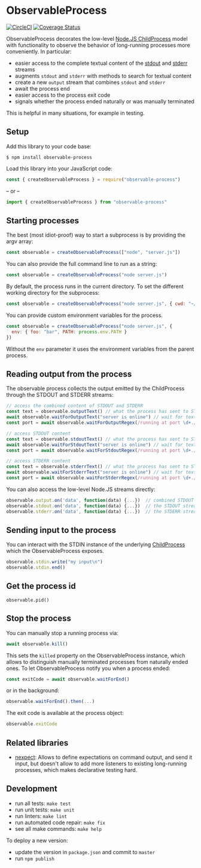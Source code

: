 # ObservableProcess

[![CircleCI](https://circleci.com/gh/kevgo/observable-process/tree/master.svg?style=shield)](https://circleci.com/gh/kevgo/observable-process/tree/master)
[![Coverage Status](https://coveralls.io/repos/github/kevgo/observable-process/badge.svg?branch=master)](https://coveralls.io/github/kevgo/observable-process?branch=master)

ObservableProcess decorates the low-level
[Node.JS ChildProcess](https://nodejs.org/api/child_process.html) model with
functionality to observe the behavior of long-running processes more
conveniently. In particular:

- easier access to the complete textual content of the
  [stdout](https://nodejs.org/api/child_process.html#child_process_subprocess_stdout)
  and
  [stderr](https://nodejs.org/api/child_process.html#child_process_subprocess_stderr)
  streams
- augments `stdout` and `stderr` with methods to search for textual content
- create a new `output` stream that combines `stdout` and `stderr`
- await the process end
- easier access to the process exit code
- signals whether the process ended naturally or was manually terminated

This is helpful in many situations, for example in testing.

## Setup

Add this library to your code base:

```shell
$ npm install observable-process
```

Load this library into your JavaScript code:

```js
const { createObservableProcess } = require("observable-process")
```

&ndash; or &ndash;

```ts
import { createObservableProcess } from "observable-process"
```

## Starting processes

The best (most idiot-proof) way to start a subprocess is by providing the argv
array:

```js
const observable = createObservableProcess(["node", "server.js"])
```

You can also provide the full command line to run as a string:

```js
const observable = createObservableProcess("node server.js")
```

By default, the process runs in the current directory. To set the different
working directory for the subprocess:

```js
const observable = createObservableProcess("node server.js", { cwd: "~/tmp" })
```

You can provide custom environment variables for the process.

```js
const observable = createObservableProcess("node server.js", {
  env: { foo: "bar", PATH: process.env.PATH }
})
```

Without the `env` parameter it uses the environment variables from the parent
process.

## Reading output from the process

The observable process collects the output emitted by the ChildProcess through
the STDOUT and STDERR streams:

```js
// access the combined content of STDOUT and STDERR
const text = observable.outputText() // what the process has sent to STDOUT and STDERR so far
await observable.waitForOutputText("server is online") // wait for text is the combined output
const port = await observable.waitForOutputRegex(/running at port \d+./) // wait for a regex in the combined output

// access STDOUT content
const text = observable.stdoutText() // what the process has sent to STDOUT so far
await observable.waitForStdoutText("server is online") // wait for text in the STDOUT stream
const port = await observable.waitForStdoutRegex(/running at port \d+./) // wait for a regex in the STDOUT stream

// access STDERR content
const text = observable.stderrText() // what the process has sent to STDERR so far
await observable.waitForStderrText("server is online") // wait for text is the STDERR stream
const port = await observable.waitForStderrRegex(/running at port \d+./) // wait for a regex in the STDERR stream
```

You can also access the low-level Node.JS streams directly:

```js
observable.output.on('data', function(data) {...})  // combined STDOUT and STDERR stream
observable.stdout.on('data', function(data) {...})  // the STDOUT stream
observable.stderr.on('data', function(data) {...})  // the STDERR stream
```

## Sending input to the process

You can interact with the STDIN instance of the underlying
[ChildProcess](https://nodejs.org/api/child_process.html) which the
ObservableProcess exposes.

```js
observable.stdin.write("my input\n")
observable.stdin.end()
```

## Get the process id

```
observable.pid()
```

## Stop the process

You can manually stop a running process via:

```js
await observable.kill()
```

This sets the `killed` property on the ObservableProcess instance, which allows
to distinguish manually terminated processes from naturally ended ones. To let
ObservableProcess notify you when a process ended:

```js
const exitCode = await observable.waitForEnd()
```

or in the background:

```js
observable.waitForEnd().then(...)
```

The exit code is available at the process object:

```js
observable.exitCode
```

## Related libraries

- [nexpect](https://github.com/nodejitsu/nexpect): Allows to define expectations
  on command output, and send it input, but doesn't allow to add more listeners
  to existing long-running processes, which makes declarative testing hard.

## Development

- run all tests: `make test`
- run unit tests: `make unit`
- run linters: `make lint`
- run automated code repair: `make fix`
- see all make commands: `make help`

To deploy a new version:

- update the version in `package.json` and commit to `master`
- run `npm publish`
